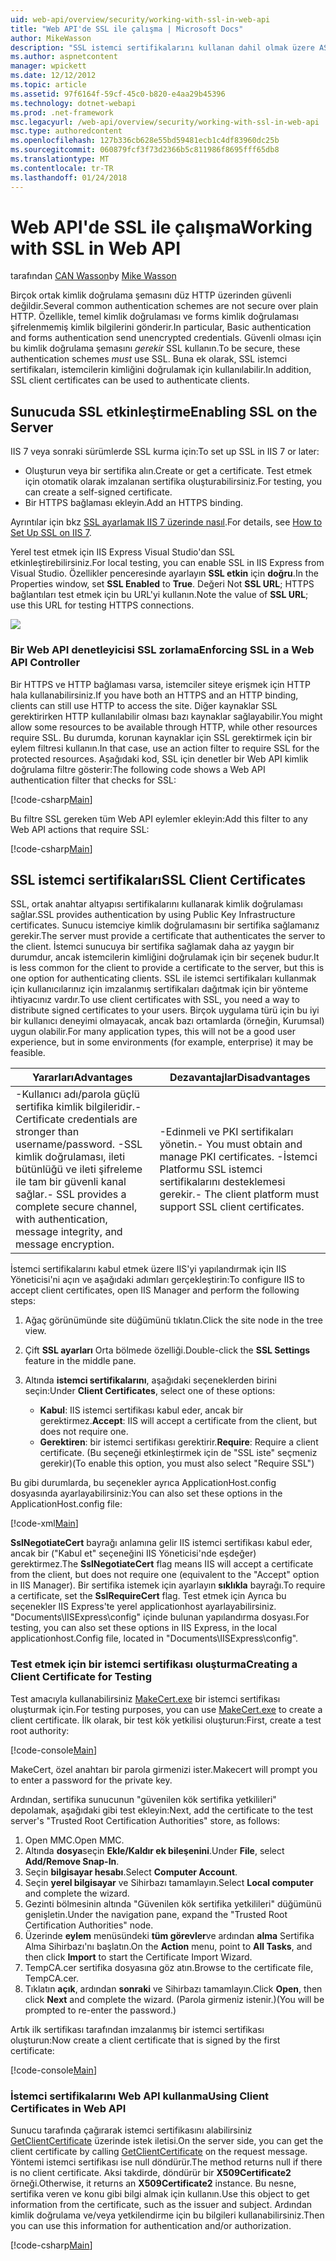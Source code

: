 ```yaml
---
uid: web-api/overview/security/working-with-ssl-in-web-api
title: "Web API'de SSL ile çalışma | Microsoft Docs"
author: MikeWasson
description: "SSL istemci sertifikalarını kullanan dahil olmak üzere ASP.NET Web API ile SSL kullanmayı gösterir."
ms.author: aspnetcontent
manager: wpickett
ms.date: 12/12/2012
ms.topic: article
ms.assetid: 97f6164f-59cf-45c0-b820-e4aa29b45396
ms.technology: dotnet-webapi
ms.prod: .net-framework
msc.legacyurl: /web-api/overview/security/working-with-ssl-in-web-api
msc.type: authoredcontent
ms.openlocfilehash: 127b336cb628e55bd59481ecb1c4df83960dc25b
ms.sourcegitcommit: 060879fcf3f73d2366b5c811986f8695fff65db8
ms.translationtype: MT
ms.contentlocale: tr-TR
ms.lasthandoff: 01/24/2018
---
```

<a name="working-with-ssl-in-web-api"></a><span data-ttu-id="73a49-103">Web API'de SSL ile çalışma</span><span class="sxs-lookup"><span data-stu-id="73a49-103">Working with SSL in Web API</span></span>
====================
<span data-ttu-id="73a49-104">tarafından [CAN Wasson](https://github.com/MikeWasson)</span><span class="sxs-lookup"><span data-stu-id="73a49-104">by [Mike Wasson](https://github.com/MikeWasson)</span></span>

<span data-ttu-id="73a49-105">Birçok ortak kimlik doğrulama şemasını düz HTTP üzerinden güvenli değildir.</span><span class="sxs-lookup"><span data-stu-id="73a49-105">Several common authentication schemes are not secure over plain HTTP.</span></span> <span data-ttu-id="73a49-106">Özellikle, temel kimlik doğrulaması ve forms kimlik doğrulaması şifrelenmemiş kimlik bilgilerini gönderir.</span><span class="sxs-lookup"><span data-stu-id="73a49-106">In particular, Basic authentication and forms authentication send unencrypted credentials.</span></span> <span data-ttu-id="73a49-107">Güvenli olması için bu kimlik doğrulama şemasını *gerekir* SSL kullanın.</span><span class="sxs-lookup"><span data-stu-id="73a49-107">To be secure, these authentication schemes *must* use SSL.</span></span> <span data-ttu-id="73a49-108">Buna ek olarak, SSL istemci sertifikaları, istemcilerin kimliğini doğrulamak için kullanılabilir.</span><span class="sxs-lookup"><span data-stu-id="73a49-108">In addition, SSL client certificates can be used to authenticate clients.</span></span>

## <a name="enabling-ssl-on-the-server"></a><span data-ttu-id="73a49-109">Sunucuda SSL etkinleştirme</span><span class="sxs-lookup"><span data-stu-id="73a49-109">Enabling SSL on the Server</span></span>

<span data-ttu-id="73a49-110">IIS 7 veya sonraki sürümlerde SSL kurma için:</span><span class="sxs-lookup"><span data-stu-id="73a49-110">To set up SSL in IIS 7 or later:</span></span>

- <span data-ttu-id="73a49-111">Oluşturun veya bir sertifika alın.</span><span class="sxs-lookup"><span data-stu-id="73a49-111">Create or get a certificate.</span></span> <span data-ttu-id="73a49-112">Test etmek için otomatik olarak imzalanan sertifika oluşturabilirsiniz.</span><span class="sxs-lookup"><span data-stu-id="73a49-112">For testing, you can create a self-signed certificate.</span></span>
- <span data-ttu-id="73a49-113">Bir HTTPS bağlaması ekleyin.</span><span class="sxs-lookup"><span data-stu-id="73a49-113">Add an HTTPS binding.</span></span>

<span data-ttu-id="73a49-114">Ayrıntılar için bkz [SSL ayarlamak IIS 7 üzerinde nasıl](https://www.iis.net/learn/manage/configuring-security/how-to-set-up-ssl-on-iis).</span><span class="sxs-lookup"><span data-stu-id="73a49-114">For details, see [How to Set Up SSL on IIS 7](https://www.iis.net/learn/manage/configuring-security/how-to-set-up-ssl-on-iis).</span></span>

<span data-ttu-id="73a49-115">Yerel test etmek için IIS Express Visual Studio'dan SSL etkinleştirebilirsiniz.</span><span class="sxs-lookup"><span data-stu-id="73a49-115">For local testing, you can enable SSL in IIS Express from Visual Studio.</span></span> <span data-ttu-id="73a49-116">Özellikler penceresinde ayarlayın **SSL etkin** için **doğru**.</span><span class="sxs-lookup"><span data-stu-id="73a49-116">In the Properties window, set **SSL Enabled** to **True**.</span></span> <span data-ttu-id="73a49-117">Değeri Not **SSL URL**; HTTPS bağlantıları test etmek için bu URL'yi kullanın.</span><span class="sxs-lookup"><span data-stu-id="73a49-117">Note the value of **SSL URL**; use this URL for testing HTTPS connections.</span></span>

![](working-with-ssl-in-web-api/_static/image1.png)

### <a name="enforcing-ssl-in-a-web-api-controller"></a><span data-ttu-id="73a49-118">Bir Web API denetleyicisi SSL zorlama</span><span class="sxs-lookup"><span data-stu-id="73a49-118">Enforcing SSL in a Web API Controller</span></span>

<span data-ttu-id="73a49-119">Bir HTTPS ve HTTP bağlaması varsa, istemciler siteye erişmek için HTTP hala kullanabilirsiniz.</span><span class="sxs-lookup"><span data-stu-id="73a49-119">If you have both an HTTPS and an HTTP binding, clients can still use HTTP to access the site.</span></span> <span data-ttu-id="73a49-120">Diğer kaynaklar SSL gerektirirken HTTP kullanılabilir olması bazı kaynaklar sağlayabilir.</span><span class="sxs-lookup"><span data-stu-id="73a49-120">You might allow some resources to be available through HTTP, while other resources require SSL.</span></span> <span data-ttu-id="73a49-121">Bu durumda, korunan kaynaklar için SSL gerektirmek için bir eylem filtresi kullanın.</span><span class="sxs-lookup"><span data-stu-id="73a49-121">In that case, use an action filter to require SSL for the protected resources.</span></span> <span data-ttu-id="73a49-122">Aşağıdaki kod, SSL için denetler bir Web API kimlik doğrulama filtre gösterir:</span><span class="sxs-lookup"><span data-stu-id="73a49-122">The following code shows a Web API authentication filter that checks for SSL:</span></span>

[!code-csharp[Main](working-with-ssl-in-web-api/samples/sample1.cs)]

<span data-ttu-id="73a49-123">Bu filtre SSL gereken tüm Web API eylemler ekleyin:</span><span class="sxs-lookup"><span data-stu-id="73a49-123">Add this filter to any Web API actions that require SSL:</span></span>

[!code-csharp[Main](working-with-ssl-in-web-api/samples/sample2.cs)]

## <a name="ssl-client-certificates"></a><span data-ttu-id="73a49-124">SSL istemci sertifikaları</span><span class="sxs-lookup"><span data-stu-id="73a49-124">SSL Client Certificates</span></span>

<span data-ttu-id="73a49-125">SSL, ortak anahtar altyapısı sertifikalarını kullanarak kimlik doğrulaması sağlar.</span><span class="sxs-lookup"><span data-stu-id="73a49-125">SSL provides authentication by using Public Key Infrastructure certificates.</span></span> <span data-ttu-id="73a49-126">Sunucu istemciye kimlik doğrulamasını bir sertifika sağlamanız gerekir.</span><span class="sxs-lookup"><span data-stu-id="73a49-126">The server must provide a certificate that authenticates the server to the client.</span></span> <span data-ttu-id="73a49-127">İstemci sunucuya bir sertifika sağlamak daha az yaygın bir durumdur, ancak istemcilerin kimliğini doğrulamak için bir seçenek budur.</span><span class="sxs-lookup"><span data-stu-id="73a49-127">It is less common for the client to provide a certificate to the server, but this is one option for authenticating clients.</span></span> <span data-ttu-id="73a49-128">SSL ile istemci sertifikaları kullanmak için kullanıcılarınız için imzalanmış sertifikaları dağıtmak için bir yönteme ihtiyacınız vardır.</span><span class="sxs-lookup"><span data-stu-id="73a49-128">To use client certificates with SSL, you need a way to distribute signed certificates to your users.</span></span> <span data-ttu-id="73a49-129">Birçok uygulama türü için bu iyi bir kullanıcı deneyimi olmayacak, ancak bazı ortamlarda (örneğin, Kurumsal) uygun olabilir.</span><span class="sxs-lookup"><span data-stu-id="73a49-129">For many application types, this will not be a good user experience, but in some environments (for example, enterprise) it may be feasible.</span></span>

| <span data-ttu-id="73a49-130">Yararları</span><span class="sxs-lookup"><span data-stu-id="73a49-130">Advantages</span></span> | <span data-ttu-id="73a49-131">Dezavantajlar</span><span class="sxs-lookup"><span data-stu-id="73a49-131">Disadvantages</span></span> |
| --- | --- |
| <span data-ttu-id="73a49-132">-Kullanıcı adı/parola güçlü sertifika kimlik bilgileridir.</span><span class="sxs-lookup"><span data-stu-id="73a49-132">- Certificate credentials are stronger than username/password.</span></span> <span data-ttu-id="73a49-133">-SSL kimlik doğrulaması, ileti bütünlüğü ve ileti şifreleme ile tam bir güvenli kanal sağlar.</span><span class="sxs-lookup"><span data-stu-id="73a49-133">- SSL provides a complete secure channel, with authentication, message integrity, and message encryption.</span></span> | <span data-ttu-id="73a49-134">-Edinmeli ve PKI sertifikaları yönetin.</span><span class="sxs-lookup"><span data-stu-id="73a49-134">- You must obtain and manage PKI certificates.</span></span> <span data-ttu-id="73a49-135">-İstemci Platformu SSL istemci sertifikalarını desteklemesi gerekir.</span><span class="sxs-lookup"><span data-stu-id="73a49-135">- The client platform must support SSL client certificates.</span></span> |

<span data-ttu-id="73a49-136">İstemci sertifikalarını kabul etmek üzere IIS'yi yapılandırmak için IIS Yöneticisi'ni açın ve aşağıdaki adımları gerçekleştirin:</span><span class="sxs-lookup"><span data-stu-id="73a49-136">To configure IIS to accept client certificates, open IIS Manager and perform the following steps:</span></span>

1. <span data-ttu-id="73a49-137">Ağaç görünümünde site düğümünü tıklatın.</span><span class="sxs-lookup"><span data-stu-id="73a49-137">Click the site node in the tree view.</span></span>
2. <span data-ttu-id="73a49-138">Çift **SSL ayarları** Orta bölmede özelliği.</span><span class="sxs-lookup"><span data-stu-id="73a49-138">Double-click the **SSL Settings** feature in the middle pane.</span></span>
3. <span data-ttu-id="73a49-139">Altında **istemci sertifikalarını**, aşağıdaki seçeneklerden birini seçin:</span><span class="sxs-lookup"><span data-stu-id="73a49-139">Under **Client Certificates**, select one of these options:</span></span> 

    - <span data-ttu-id="73a49-140">**Kabul**: IIS istemci sertifikası kabul eder, ancak bir gerektirmez.</span><span class="sxs-lookup"><span data-stu-id="73a49-140">**Accept**: IIS will accept a certificate from the client, but does not require one.</span></span>
    - <span data-ttu-id="73a49-141">**Gerektiren**: bir istemci sertifikası gerektirir.</span><span class="sxs-lookup"><span data-stu-id="73a49-141">**Require**: Require a client certificate.</span></span> <span data-ttu-id="73a49-142">(Bu seçeneği etkinleştirmek için de "SSL iste" seçmeniz gerekir)</span><span class="sxs-lookup"><span data-stu-id="73a49-142">(To enable this option, you must also select "Require SSL")</span></span>

<span data-ttu-id="73a49-143">Bu gibi durumlarda, bu seçenekler ayrıca ApplicationHost.config dosyasında ayarlayabilirsiniz:</span><span class="sxs-lookup"><span data-stu-id="73a49-143">You can also set these options in the ApplicationHost.config file:</span></span>

[!code-xml[Main](working-with-ssl-in-web-api/samples/sample3.xml)]

<span data-ttu-id="73a49-144">**SslNegotiateCert** bayrağı anlamına gelir IIS istemci sertifikası kabul eder, ancak bir ("Kabul et" seçeneğini IIS Yöneticisi'nde eşdeğer) gerektirmez.</span><span class="sxs-lookup"><span data-stu-id="73a49-144">The **SslNegotiateCert** flag means IIS will accept a certificate from the client, but does not require one (equivalent to the "Accept" option in IIS Manager).</span></span> <span data-ttu-id="73a49-145">Bir sertifika istemek için ayarlayın **sıklıkla** bayrağı.</span><span class="sxs-lookup"><span data-stu-id="73a49-145">To require a certificate, set the **SslRequireCert** flag.</span></span> <span data-ttu-id="73a49-146">Test etmek için Ayrıca bu seçenekler IIS Express'te yerel applicationhost ayarlayabilirsiniz. "Documents\IISExpress\config" içinde bulunan yapılandırma dosyası.</span><span class="sxs-lookup"><span data-stu-id="73a49-146">For testing, you can also set these options in IIS Express, in the local applicationhost.Config file, located in "Documents\IISExpress\config".</span></span>

### <a name="creating-a-client-certificate-for-testing"></a><span data-ttu-id="73a49-147">Test etmek için bir istemci sertifikası oluşturma</span><span class="sxs-lookup"><span data-stu-id="73a49-147">Creating a Client Certificate for Testing</span></span>

<span data-ttu-id="73a49-148">Test amacıyla kullanabilirsiniz [MakeCert.exe](https://msdn.microsoft.com/library/bfsktky3.aspx) bir istemci sertifikası oluşturmak için.</span><span class="sxs-lookup"><span data-stu-id="73a49-148">For testing purposes, you can use [MakeCert.exe](https://msdn.microsoft.com/library/bfsktky3.aspx) to create a client certificate.</span></span> <span data-ttu-id="73a49-149">İlk olarak, bir test kök yetkilisi oluşturun:</span><span class="sxs-lookup"><span data-stu-id="73a49-149">First, create a test root authority:</span></span>

[!code-console[Main](working-with-ssl-in-web-api/samples/sample4.cmd)]

<span data-ttu-id="73a49-150">MakeCert, özel anahtarı bir parola girmenizi ister.</span><span class="sxs-lookup"><span data-stu-id="73a49-150">Makecert will prompt you to enter a password for the private key.</span></span>

<span data-ttu-id="73a49-151">Ardından, sertifika sunucunun "güvenilen kök sertifika yetkilileri" depolamak, aşağıdaki gibi test ekleyin:</span><span class="sxs-lookup"><span data-stu-id="73a49-151">Next, add the certificate to the test server's "Trusted Root Certification Authorities" store, as follows:</span></span>

1. <span data-ttu-id="73a49-152">Open MMC.</span><span class="sxs-lookup"><span data-stu-id="73a49-152">Open MMC.</span></span>
2. <span data-ttu-id="73a49-153">Altında **dosya**seçin **Ekle/Kaldır ek bileşenini**.</span><span class="sxs-lookup"><span data-stu-id="73a49-153">Under **File**, select **Add/Remove Snap-In**.</span></span>
3. <span data-ttu-id="73a49-154">Seçin **bilgisayar hesabı**.</span><span class="sxs-lookup"><span data-stu-id="73a49-154">Select **Computer Account**.</span></span>
4. <span data-ttu-id="73a49-155">Seçin **yerel bilgisayar** ve Sihirbazı tamamlayın.</span><span class="sxs-lookup"><span data-stu-id="73a49-155">Select **Local computer** and complete the wizard.</span></span>
5. <span data-ttu-id="73a49-156">Gezinti bölmesinin altında "Güvenilen kök sertifika yetkilileri" düğümünü genişletin.</span><span class="sxs-lookup"><span data-stu-id="73a49-156">Under the navigation pane, expand the "Trusted Root Certification Authorities" node.</span></span>
6. <span data-ttu-id="73a49-157">Üzerinde **eylem** menüsündeki **tüm görevler**ve ardından **alma** Sertifika Alma Sihirbazı'nı başlatın.</span><span class="sxs-lookup"><span data-stu-id="73a49-157">On the **Action** menu, point to **All Tasks**, and then click **Import** to start the Certificate Import Wizard.</span></span>
7. <span data-ttu-id="73a49-158">TempCA.cer sertifika dosyasına göz atın.</span><span class="sxs-lookup"><span data-stu-id="73a49-158">Browse to the certificate file, TempCA.cer.</span></span>
8. <span data-ttu-id="73a49-159">Tıklatın **açık**, ardından **sonraki** ve Sihirbazı tamamlayın.</span><span class="sxs-lookup"><span data-stu-id="73a49-159">Click **Open**, then click **Next** and complete the wizard.</span></span> <span data-ttu-id="73a49-160">(Parola girmeniz istenir.)</span><span class="sxs-lookup"><span data-stu-id="73a49-160">(You will be prompted to re-enter the password.)</span></span>

<span data-ttu-id="73a49-161">Artık ilk sertifikası tarafından imzalanmış bir istemci sertifikası oluşturun:</span><span class="sxs-lookup"><span data-stu-id="73a49-161">Now create a client certificate that is signed by the first certificate:</span></span>

[!code-console[Main](working-with-ssl-in-web-api/samples/sample5.cmd)]

### <a name="using-client-certificates-in-web-api"></a><span data-ttu-id="73a49-162">İstemci sertifikalarını Web API kullanma</span><span class="sxs-lookup"><span data-stu-id="73a49-162">Using Client Certificates in Web API</span></span>

<span data-ttu-id="73a49-163">Sunucu tarafında çağırarak istemci sertifikasını alabilirsiniz [GetClientCertificate](https://msdn.microsoft.com/library/system.net.http.httprequestmessageextensions.getclientcertificate.aspx) üzerinde istek iletisi.</span><span class="sxs-lookup"><span data-stu-id="73a49-163">On the server side, you can get the client certificate by calling [GetClientCertificate](https://msdn.microsoft.com/library/system.net.http.httprequestmessageextensions.getclientcertificate.aspx) on the request message.</span></span> <span data-ttu-id="73a49-164">Yöntemi istemci sertifikası ise null döndürür.</span><span class="sxs-lookup"><span data-stu-id="73a49-164">The method returns null if there is no client certificate.</span></span> <span data-ttu-id="73a49-165">Aksi takdirde, döndürür bir **X509Certificate2** örneği.</span><span class="sxs-lookup"><span data-stu-id="73a49-165">Otherwise, it returns an **X509Certificate2** instance.</span></span> <span data-ttu-id="73a49-166">Bu nesne, sertifika veren ve konu gibi bilgi almak için kullanın.</span><span class="sxs-lookup"><span data-stu-id="73a49-166">Use this object to get information from the certificate, such as the issuer and subject.</span></span> <span data-ttu-id="73a49-167">Ardından kimlik doğrulama ve/veya yetkilendirme için bu bilgileri kullanabilirsiniz.</span><span class="sxs-lookup"><span data-stu-id="73a49-167">Then you can use this information for authentication and/or authorization.</span></span>

[!code-csharp[Main](working-with-ssl-in-web-api/samples/sample6.cs)]

